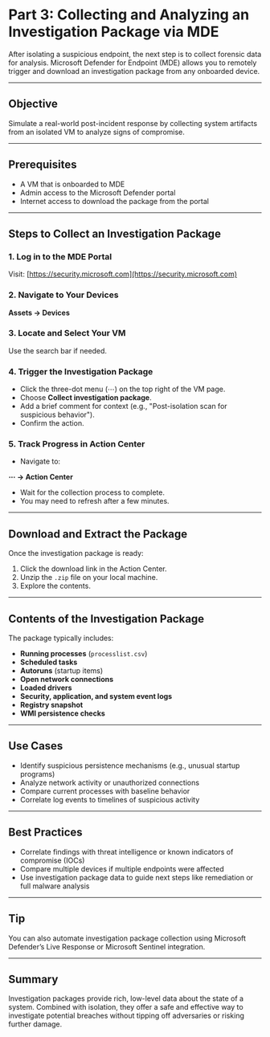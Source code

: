 # Part 3: Collecting and Analyzing an Investigation Package via MDE

After isolating a suspicious endpoint, the next step is to collect forensic data for analysis. Microsoft Defender for Endpoint (MDE) allows you to remotely trigger and download an investigation package from any onboarded device.

---

## Objective

Simulate a real-world post-incident response by collecting system artifacts from an isolated VM to analyze signs of compromise.

---

## Prerequisites

- A VM that is onboarded to MDE
- Admin access to the Microsoft Defender portal
- Internet access to download the package from the portal

---

## Steps to Collect an Investigation Package

### 1. Log in to the MDE Portal

Visit: [https://security.microsoft.com](https://security.microsoft.com)

### 2. Navigate to Your Devices

**Assets → Devices**

### 3. Locate and Select Your VM

Use the search bar if needed.

### 4. Trigger the Investigation Package

- Click the three-dot menu (⋯) on the top right of the VM page.
- Choose **Collect investigation package**.
- Add a brief comment for context (e.g., "Post-isolation scan for suspicious behavior").
- Confirm the action.

### 5. Track Progress in Action Center

- Navigate to:

**⋯ → Action Center**

- Wait for the collection process to complete.
- You may need to refresh after a few minutes.

---

## Download and Extract the Package

Once the investigation package is ready:

1. Click the download link in the Action Center.
2. Unzip the `.zip` file on your local machine.
3. Explore the contents.

---

## Contents of the Investigation Package

The package typically includes:

- **Running processes** (`processlist.csv`)
- **Scheduled tasks**
- **Autoruns** (startup items)
- **Open network connections**
- **Loaded drivers**
- **Security, application, and system event logs**
- **Registry snapshot**
- **WMI persistence checks**

---

## Use Cases

- Identify suspicious persistence mechanisms (e.g., unusual startup programs)
- Analyze network activity or unauthorized connections
- Compare current processes with baseline behavior
- Correlate log events to timelines of suspicious activity

---

## Best Practices

- Correlate findings with threat intelligence or known indicators of compromise (IOCs)
- Compare multiple devices if multiple endpoints were affected
- Use investigation package data to guide next steps like remediation or full malware analysis

---

## Tip

You can also automate investigation package collection using Microsoft Defender’s Live Response or Microsoft Sentinel integration.

---

## Summary

Investigation packages provide rich, low-level data about the state of a system. Combined with isolation, they offer a safe and effective way to investigate potential breaches without tipping off adversaries or risking further damage.

